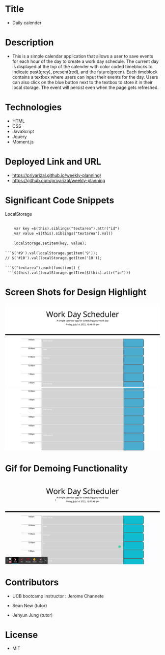 # Title

- Daily calender

# Description

- This is a simple calendar application that allows a user to save events for each hour of the day to create a work day schedule. The current day is displayed at the top of the calender with color coded timeblocks to indicate past(grey), present(red), and the future(green). Each timeblock contains a textbox where users can input their events for the day. Users can also click on the blue button next to the textbox to store it in their local storage. The event will persist even when the page gets refreshed.

# Technologies

- HTML
- CSS
- JavaScript
- Jquery
- Moment.js

# Deployed Link and URL

- https://priyarizal.github.io/weekly-planning/
- https://github.com/priyarizal/weekly-planning

# Significant Code Snippets

LocalStorage

````$('.saveBtn').on('click', function(event) {

    var key =$(this).siblings("textarea").attr("id")
    var value =$(this).siblings("textarea").val()

    localStorage.setItem(key, value);

```$('#9').val(localStorage.getItem('9'));
// $('#10').val(localStorage.getItem('10'));

```$("textarea").each(function() {
 ```$(this).val(localStorage.getItem($(this).attr("id")))

````

# Screen Shots for Design Highlight

![dailycalender](./assets/1..png)
![dailycalender](./assets/2.png)

# Gif for Demoing Functionality

![dailycalender](./assets/Work%20Day%20Scheduler.gif)

# Contributors

- UCB bootcamp instructor : Jerome Channete

- Sean New (tutor)
- Jehyun Jung (tutor)

# License

- MIT
